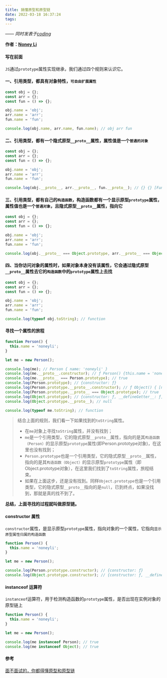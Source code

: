 ```yaml
---
title: 搞懂原型和原型链
date: 2022-03-18 16:37:24
tags:
---
```


[Noney Li]: https://github.com/noney/ "noneyli"

*—— 同时发表于[coding](http://0kv30q.coding-pages.com/)*

__作者：[Noney Li]__

#### 写在前面
`JS`通过`prototype`属性实现继承，我们通过四个规则来认识它。

#### 一、引用类型，都具有对象特性，`可自由扩展属性`
```javascript
const obj = {};
const arr = {};
const fun = () => {};

obj.name = 'obj';
arr.name = 'arr';
fun.name = 'fun';

console.log(obj.name, arr.name, fun.name); // obj arr fun
```
#### 二、引用类型，都有一个隐式原型`__proto__`属性，属性值是一个`普通的对象`
```javascript
const obj = {};
const arr = {};
const fun = () => {};

obj.name = 'obj';
arr.name = 'arr';
fun.name = 'fun';

console.log(obj.__proto__, arr.__proto__, fun.__proto__); // {} {} [Function]
```
#### 三、引用类型，都有自己的`构造函数`，构造函数都有一个显示原型`prototype`属性，属性值也是一个`普通对象`，且隐式原型`__proto__`属性，指向它
```javascript
const obj = {};
const arr = {};
const fun = () => {};

obj.name = 'obj';
arr.name = 'arr';
fun.name = 'fun';

console.log(obj.__proto__ === Object.prototype, arr.__proto__ === Object.prototype, fun.__proto__ === Function.prototype); // true true true
```

#### 四、当你访问对象的属性时，如果对象本身没有该属性，它会通过隐式原型`__proto__`属性去它的`构造函数`中的`prototype`属性上去找
```javascript
const obj = {};
const arr = {};
const fun = () => {};

obj.name = 'obj';
arr.name = 'arr';
fun.name = 'fun';

console.log(typeof obj.toString); // function
```
#### 寻找一个属性的旅程
```javascript
function Person() {
  this.name = 'noneyli';
}

let me = new Person();

console.log(me); // Person { name: 'noneyli' }
console.log(me.__proto__.constructor); // ƒ Person() {this.name = 'noneyli'}
console.log(me.__proto__ === Person.prototype); // true
console.log(Person.prototype); // {constructor: ƒ}
console.log(Person.prototype.__proto__.constructor); // ƒ Object() { [native code] }
console.log(Person.prototype.__proto__ === Object.prototype); // true
console.log(Object.prototype); // {constructor: ƒ, __defineGetter__: ƒ, __defineSetter__: ƒ, hasOwnProperty: ƒ, __lookupGetter__: ƒ, …}
console.log(Object.prototype.__proto__); // null

console.log(typeof me.toString); // function
```
> 结合上面的规则，我们看一下如果找到的`toString`属性。
> - 在`me`对象上寻找`toString`属性，并没有找到；
> - `me`是一个引用类型，它的隐式原型`__proto__`属性，指向的是其`构造函数（Person）`的显示原型`prototype`属性(即Person.prototype对象)，在这里也没有找到；
> - `Person.prototype`也是一个引用类型，它的隐式原型`__proto__`属性，指向的是其`构造函数（Object）`的显示原型`prototype`属性（即Object.prototype对象），在这里我们找到了`toString`属性，旅程结束。
> - 如果在上面这步，还是没有找到。同样`Object.prototype`也是一个引用类型，它的隐式原型`__proto__`指向的是`null`，已到终点，如果没找到，那就是真的找不到了。

**总结，上面寻找的过程就叫做原型链。**

#### constructor 属性
`constructor`属性，是显示原型`prototype`属性，指向对象的一个属性，它指向`显示原型属性归属的构造函数`
```javascript
function Person() {
  this.name = 'noneyli';
}

let me = new Person();

console.log(Person.prototype.constructor); // {constructor: ƒ}
console.log(Object.prototype.constructor); // {constructor: ƒ, __defineGetter__: ƒ, __defineSetter__: ƒ, hasOwnProperty: ƒ, __lookupGetter__: ƒ, …}
```
#### instanceof 运算符
`instanceof`运算符，用于检测构造函数的`prototype`属性，是否出现在实例对象的原型链上
```javascript
function Person() {
  this.name = 'noneyli';
}

let me = new Person();

console.log(me instanceof Person); // true
console.log(me instanceof Object); // true
```

#### 参考
[面不面试的，你都得懂原型和原型链](https://juejin.cn/post/6934498361475072014)
